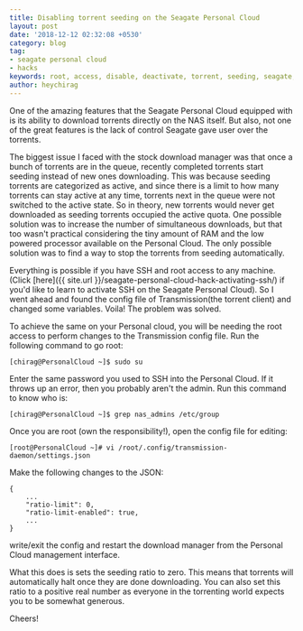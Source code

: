 ```yaml
---
title: Disabling torrent seeding on the Seagate Personal Cloud
layout: post
date: '2018-12-12 02:32:08 +0530'
category: blog
tag:
- seagate personal cloud
- hacks
keywords: root, access, disable, deactivate, torrent, seeding, seagate, personal, cloud
author: heychirag
---
```


One of the amazing features that the Seagate Personal Cloud equipped with is its ability to download torrents directly on the NAS itself. But also, not one of the great features is the lack of control Seagate gave user over the torrents.

The biggest issue I faced with the stock download manager was that once a bunch of torrents are in the queue, recently completed torrents start seeding instead of new ones downloading. This was because seeding torrents are categorized as active, and since there is a limit to how many torrents can stay active at any time, torrents next in the queue were not switched to the active state. So in theory, new torrents would never get downloaded as seeding torrents occupied the active quota. One possible solution was to increase the number of simultaneous downloads, but that too wasn't practical considering the tiny amount of RAM and the low powered processor available on the Personal Cloud. The only possible solution was to find a way to stop the torrents from seeding automatically.

Everything is possible if you have SSH and root access to any machine. (Click [here]({{ site.url }}/seagate-personal-cloud-hack-activating-ssh/) if you'd like to learn to activate SSH on the Seagate Personal Cloud). So I went ahead and found the config file of Transmission(the torrent client) and changed some variables. Voila! The problem was solved.

To achieve the same on your Personal cloud, you will be needing the root access to perform changes to the Transmission config file. Run the following command to go root:

    [chirag@PersonalCloud ~]$ sudo su

Enter the same password you used to SSH into the Personal Cloud. If it throws up an error, then you probably aren't the admin. Run this command to know who is:

    [chirag@PersonalCloud ~]$ grep nas_admins /etc/group

Once you are root (own the responsibility!), open the config file for editing:

    [root@PersonalCloud ~]# vi /root/.config/transmission-daemon/settings.json

Make the following changes to the JSON:

    {
        ...
        "ratio-limit": 0,
        "ratio-limit-enabled": true,
        ...
    }

write/exit the config and restart the download manager from the Personal Cloud management interface.

What this does is sets the seeding ratio to zero. This means that torrents will automatically halt once they are done downloading. You can also set this ratio to a positive real number as everyone in the torrenting world expects you to be somewhat generous.

Cheers!
